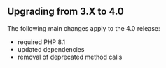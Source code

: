 
## Upgrading from 3.X to 4.0

The following main changes apply to the 4.0 release:

 * required PHP 8.1
 * updated dependencies
 * removal of deprecated method calls
